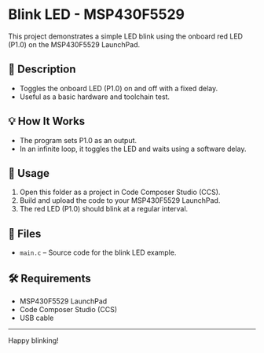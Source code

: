 # Blink LED - MSP430F5529

This project demonstrates a simple LED blink using the onboard red LED (P1.0) on the MSP430F5529 LaunchPad.

## 📝 Description

- Toggles the onboard LED (P1.0) on and off with a fixed delay.
- Useful as a basic hardware and toolchain test.

## 💡 How It Works

- The program sets P1.0 as an output.
- In an infinite loop, it toggles the LED and waits using a software delay.

## 🚀 Usage

1. Open this folder as a project in Code Composer Studio (CCS).
2. Build and upload the code to your MSP430F5529 LaunchPad.
3. The red LED (P1.0) should blink at a regular interval.

## 📁 Files

- `main.c` – Source code for the blink LED example.

## 🛠️ Requirements

- MSP430F5529 LaunchPad
- Code Composer Studio (CCS)
- USB cable

---

Happy blinking!
